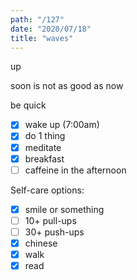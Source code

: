```yaml
---
path: "/127"
date: "2020/07/18"
title: "waves"
---
```


up

soon is not as good as now

be quick

- [x] wake up (7:00am)
- [x] do 1 thing
- [x] meditate
- [x] breakfast
- [ ] caffeine in the afternoon

Self-care options:
- [x] smile or something
- [ ] 10+ pull-ups
- [ ] 30+ push-ups
- [x] chinese
- [x] walk
- [x] read
